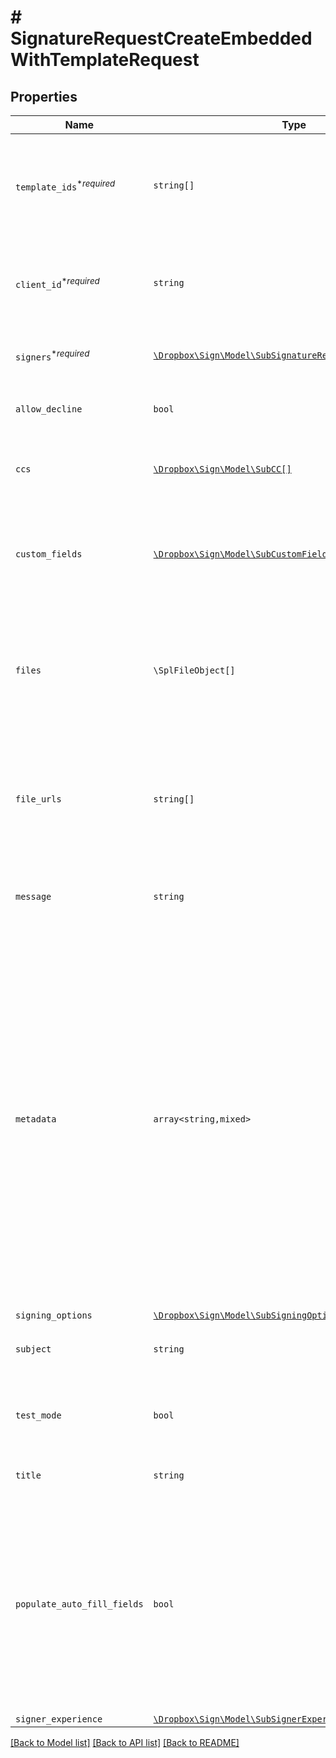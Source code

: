 # # SignatureRequestCreateEmbeddedWithTemplateRequest



## Properties

Name | Type | Description | Notes
------------ | ------------- | ------------- | -------------
| `template_ids`<sup>*_required_</sup> | ```string[]``` |  Use `template_ids` to create a SignatureRequest from one or more templates, in the order in which the template will be used.  |  |
| `client_id`<sup>*_required_</sup> | ```string``` |  Client id of the app you&#39;re using to create this embedded signature request. Used for security purposes.  |  |
| `signers`<sup>*_required_</sup> | [```\Dropbox\Sign\Model\SubSignatureRequestTemplateSigner[]```](SubSignatureRequestTemplateSigner.md) |  Add Signers to your Templated-based Signature Request.  |  |
| `allow_decline` | ```bool``` |  Allows signers to decline to sign a document if `true`. Defaults to `false`.  |  [default to false] |
| `ccs` | [```\Dropbox\Sign\Model\SubCC[]```](SubCC.md) |  Add CC email recipients. Required when a CC role exists for the Template.  |  |
| `custom_fields` | [```\Dropbox\Sign\Model\SubCustomField[]```](SubCustomField.md) |  An array defining values and options for custom fields. Required when a custom field exists in the Template.  |  |
| `files` | ```\SplFileObject[]``` |  Use `files[]` to indicate the uploaded file(s) to send for signature.<br><br>This endpoint requires either **files** or **file_urls[]**, but not both.  |  |
| `file_urls` | ```string[]``` |  Use `file_urls[]` to have Dropbox Sign download the file(s) to send for signature.<br><br>This endpoint requires either **files** or **file_urls[]**, but not both.  |  |
| `message` | ```string``` |  The custom message in the email that will be sent to the signers.  |  |
| `metadata` | ```array<string,mixed>``` |  Key-value data that should be attached to the signature request. This metadata is included in all API responses and events involving the signature request. For example, use the metadata field to store a signer&#39;s order number for look up when receiving events for the signature request.<br><br>Each request can include up to 10 metadata keys (or 50 nested metadata keys), with key names up to 40 characters long and values up to 1000 characters long.  |  |
| `signing_options` | [```\Dropbox\Sign\Model\SubSigningOptions```](SubSigningOptions.md) |    |  |
| `subject` | ```string``` |  The subject in the email that will be sent to the signers.  |  |
| `test_mode` | ```bool``` |  Whether this is a test, the signature request will not be legally binding if set to `true`. Defaults to `false`.  |  [default to false] |
| `title` | ```string``` |  The title you want to assign to the SignatureRequest.  |  |
| `populate_auto_fill_fields` | ```bool``` |  Controls whether [auto fill fields](https://faq.hellosign.com/hc/en-us/articles/360051467511-Auto-Fill-Fields) can automatically populate a signer&#39;s information during signing.<br><br>**NOTE:** Keep your signer&#39;s information safe by ensuring that the _signer on your signature request is the intended party_ before using this feature.  |  [default to false] |
| `signer_experience` | [```\Dropbox\Sign\Model\SubSignerExperience```](SubSignerExperience.md) |    |  |

[[Back to Model list]](../../README.md#models) [[Back to API list]](../../README.md#endpoints) [[Back to README]](../../README.md)
